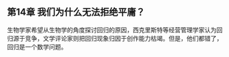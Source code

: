 ## 第14章 我们为什么无法拒绝平庸？

生物学家希望从生物学的角度探讨回归的原因，西克里斯特等经营管理学家认为回归源于竞争，文学评论家则把回归现象归因于创作能力枯竭。但是，他们都错了，回归是一个数学问题。

